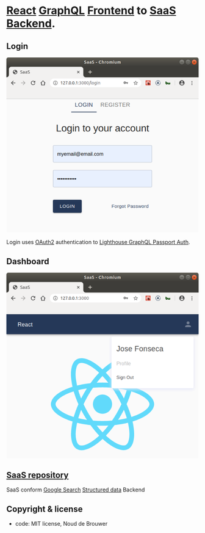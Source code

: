 # [React](https://reactjs.org/) [GraphQL](https://graphql.org/) [Frontend](https://en.wikipedia.org/wiki/Front_and_back_ends) to [SaaS](https://en.wikipedia.org/wiki/Software_as_a_service) [Backend](https://en.wikipedia.org/wiki/Front_and_back_ends).

## Login

![login](./docs/login.png?raw=true "login")

Login uses [OAuth2](https://en.wikipedia.org/wiki/OAuth#OAuth_2.0) authentication to [Lighthouse GraphQL Passport Auth](https://lighthouse-passport-auth.web.app/).

## Dashboard

![dashboard](./docs/dashboard.png?raw=true "dashboard")

## [SaaS repository](https://github.com/noud/saas/)

SaaS conform [Google Search](https://developers.google.com/search) [Structured data](https://developers.google.com/search/docs/data-types/local-business) Backend

## Copyright & license

- code: MIT license, Noud de Brouwer